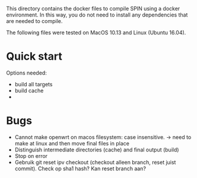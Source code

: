This directory contains the docker files to compile SPIN using a docker environment.
In this way, you do not need to install any dependencies that are needed to compile.

The following files were tested on MacOS 10.13 and Linux (Ubuntu 16.04).

# Quick start

Options needed:
- build all targets
- build cache
- 





# Bugs
- Cannot make openwrt on macos filesystem: case insensitive.
  -> need to make at linux and then move final files in place
- Distinguish intermediate directories (cache) and final output (build)
- Stop on error
- Gebruik git reset ipv checkout (checkout alleen branch, reset juist commit). Check op sha1 hash? Kan reset branch aan?
